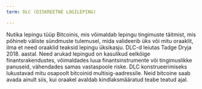 ```yaml
---
term: DLC (DISKREETNE LOGILEPING)

---
```

Nutika lepingu tüüp Bitcoinis, mis võimaldab lepingu tingimuste täitmist, mis põhineb väliste sündmuste tulemusel, mida valideerib üks või mitu oraaklit, ilma et need oraaklid teaksid lepingu üksikasju. DLC-d leiutas Tadge Dryja 2018. aastal. Need arukad lepingud on kasulikud eelkõige finantsrakendustes, võimaldades luua finantsinstrumente või tingimuslikke panuseid, vähendades samas vastaspoole riske. DLC konstrueerimiseks lukustavad mitu osapoolt bitcoinid multisig-aadressile. Neid bitcoine saab avada ainult siis, kui oraakel avaldab kindlaksmääratud teabe teatud ajal.